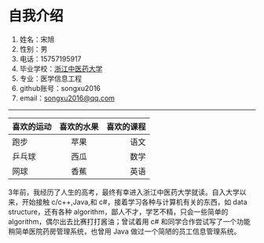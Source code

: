 # 自我介绍

1. 姓名：宋旭
2. 性别：男
3. 电话：15757195917
4. 毕业学校：[浙江中医药大学](http://www.zcmu.edu.cn/default.html)
5. 专业：医学信息工程
6.  github账号：songxu2016
7.  email：songxu2016@qq.com

---

| 喜欢的运动 | 喜欢的水果 | 喜欢的课程 |
| :-------  | :-------: | --------: |
|   跑步    |    苹果    |   语文    |
|   乒乓球   |   西瓜    |   数学     |
|   网球    |    香蕉    |   英语    |



  3年前，我经历了人生的高考，最终有幸进入浙江中医药大学就读。自入大学以来，开始接触 c/c++,Java,和 c#，接着学习各种与计算机有关的东西，如 data structure，还有各种 algorithm，鄙人不才，学艺不精，只会一些简单的 algorithm，偶尔出去比赛打打酱油；曾试着用 c# 和同学合作尝试写了一个功能稍简单医院药房管理系统，也曾用 Java 做过一个简陋的员工信息管理系统。

